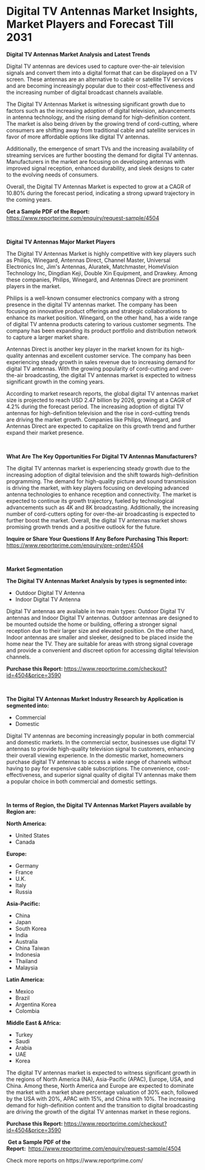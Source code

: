 <p><h1>Digital TV Antennas Market Insights, Market Players and Forecast Till 2031</h1></p><p><strong>Digital TV Antennas Market Analysis and Latest Trends</strong></p>
<p><p>Digital TV antennas are devices used to capture over-the-air television signals and convert them into a digital format that can be displayed on a TV screen. These antennas are an alternative to cable or satellite TV services and are becoming increasingly popular due to their cost-effectiveness and the increasing number of digital broadcast channels available.</p><p>The Digital TV Antennas Market is witnessing significant growth due to factors such as the increasing adoption of digital television, advancements in antenna technology, and the rising demand for high-definition content. The market is also being driven by the growing trend of cord-cutting, where consumers are shifting away from traditional cable and satellite services in favor of more affordable options like digital TV antennas.</p><p>Additionally, the emergence of smart TVs and the increasing availability of streaming services are further boosting the demand for digital TV antennas. Manufacturers in the market are focusing on developing antennas with improved signal reception, enhanced durability, and sleek designs to cater to the evolving needs of consumers.</p><p>Overall, the Digital TV Antennas Market is expected to grow at a CAGR of 10.80% during the forecast period, indicating a strong upward trajectory in the coming years.</p></p>
<p><strong>Get a Sample PDF of the Report:&nbsp;</strong> <a href="https://www.reportprime.com/enquiry/request-sample/4504">https://www.reportprime.com/enquiry/request-sample/4504</a></p>
<p>&nbsp;</p>
<p><strong>Digital TV Antennas Major Market Players</strong></p>
<p><p>The Digital TV Antennas Market is highly competitive with key players such as Philips, Winegard, Antennas Direct, Channel Master, Universal Electronics Inc, Jim's Antennas, Aluratek, Matchmaster, HomeVision Technology Inc, Dingdian Keji, Double Xin Equipment, and Drawkey. Among these companies, Philips, Winegard, and Antennas Direct are prominent players in the market.</p><p>Philips is a well-known consumer electronics company with a strong presence in the digital TV antennas market. The company has been focusing on innovative product offerings and strategic collaborations to enhance its market position. Winegard, on the other hand, has a wide range of digital TV antenna products catering to various customer segments. The company has been expanding its product portfolio and distribution network to capture a larger market share.</p><p>Antennas Direct is another key player in the market known for its high-quality antennas and excellent customer service. The company has been experiencing steady growth in sales revenue due to increasing demand for digital TV antennas. With the growing popularity of cord-cutting and over-the-air broadcasting, the digital TV antennas market is expected to witness significant growth in the coming years.</p><p>According to market research reports, the global digital TV antennas market size is projected to reach USD 2.47 billion by 2026, growing at a CAGR of 4.2% during the forecast period. The increasing adoption of digital TV antennas for high-definition television and the rise in cord-cutting trends are driving the market growth. Companies like Philips, Winegard, and Antennas Direct are expected to capitalize on this growth trend and further expand their market presence.</p></p>
<p>&nbsp;</p>
<p><strong>What Are The Key Opportunities For Digital TV Antennas Manufacturers?</strong></p>
<p><p>The digital TV antennas market is experiencing steady growth due to the increasing adoption of digital television and the shift towards high-definition programming. The demand for high-quality picture and sound transmission is driving the market, with key players focusing on developing advanced antenna technologies to enhance reception and connectivity. The market is expected to continue its growth trajectory, fueled by technological advancements such as 4K and 8K broadcasting. Additionally, the increasing number of cord-cutters opting for over-the-air broadcasting is expected to further boost the market. Overall, the digital TV antennas market shows promising growth trends and a positive outlook for the future.</p></p>
<p><strong>Inquire or Share Your Questions If Any Before Purchasing This Report:</strong> <a href="https://www.reportprime.com/enquiry/pre-order/4504">https://www.reportprime.com/enquiry/pre-order/4504</a></p>
<p>&nbsp;</p>
<p><strong>Market Segmentation</strong></p>
<p><strong>The Digital TV Antennas Market Analysis by types is segmented into:</strong></p>
<p><ul><li>Outdoor Digital TV Antenna</li><li>Indoor Digital TV Antenna</li></ul></p>
<p><p>Digital TV antennas are available in two main types: Outdoor Digital TV antennas and Indoor Digital TV antennas. Outdoor antennas are designed to be mounted outside the home or building, offering a stronger signal reception due to their larger size and elevated position. On the other hand, Indoor antennas are smaller and sleeker, designed to be placed inside the home near the TV. They are suitable for areas with strong signal coverage and provide a convenient and discreet option for accessing digital television channels.</p></p>
<p><strong>Purchase this Report:&nbsp;</strong><a href="https://www.reportprime.com/checkout?id=4504&price=3590">https://www.reportprime.com/checkout?id=4504&price=3590</a></p>
<p>&nbsp;</p>
<p><strong>The Digital TV Antennas Market Industry Research by Application is segmented into:</strong></p>
<p><ul><li>Commercial</li><li>Domestic</li></ul></p>
<p><p>Digital TV antennas are becoming increasingly popular in both commercial and domestic markets. In the commercial sector, businesses use digital TV antennas to provide high-quality television signal to customers, enhancing their overall viewing experience. In the domestic market, homeowners purchase digital TV antennas to access a wide range of channels without having to pay for expensive cable subscriptions. The convenience, cost-effectiveness, and superior signal quality of digital TV antennas make them a popular choice in both commercial and domestic settings.</p></p>
<p>&nbsp;</p>
<p><strong>In terms of Region, the Digital TV Antennas Market Players available by Region are:</strong></p>
<p>
    <p> <strong> North America: </strong>
        <ul>
            <li>United States</li>
            <li>Canada</li>
        </ul>
        </p> 
    <p> <strong> Europe: </strong>
        <ul>
            <li>Germany</li>
            <li>France</li>
            <li>U.K.</li>
            <li>Italy</li>
            <li>Russia</li>
        </ul>
        </p> 
    <p> <strong> Asia-Pacific: </strong>
        <ul>
            <li>China</li>
            <li>Japan</li>
            <li>South Korea</li>
            <li>India</li>
            <li>Australia</li>
            <li>China Taiwan</li>
            <li>Indonesia</li>
            <li>Thailand</li>
            <li>Malaysia</li>
        </ul>
        </p> 
    <p> <strong> Latin America: </strong>
        <ul>
            <li>Mexico</li>
            <li>Brazil</li>
            <li>Argentina Korea</li>
            <li>Colombia</li>
        </ul>
        </p> 
    <p> <strong> Middle East & Africa: </strong>
        <ul>
            <li>Turkey</li>
            <li>Saudi</li>
            <li>Arabia</li>
            <li>UAE</li>
            <li>Korea</li>
        </ul>
    </p>
    </p>
<p><p>The digital TV antennas market is expected to witness significant growth in the regions of North America (NA), Asia-Pacific (APAC), Europe, USA, and China. Among these, North America and Europe are expected to dominate the market with a market share percentage valuation of 30% each, followed by the USA with 20%, APAC with 15%, and China with 10%. The increasing demand for high-definition content and the transition to digital broadcasting are driving the growth of the digital TV antennas market in these regions.</p></p>
<p><strong>Purchase this Report: </strong><a href="https://www.reportprime.com/checkout?id=4504&price=3590">https://www.reportprime.com/checkout?id=4504&price=3590</a></p>
<p>&nbsp;<strong>Get a Sample PDF of the Report:&nbsp;&nbsp;</strong><a href="https://www.reportprime.com/enquiry/request-sample/4504">https://www.reportprime.com/enquiry/request-sample/4504</a></p>
<p><strong></strong></p>
<p>Check more reports on https://www.reportprime.com/</p>